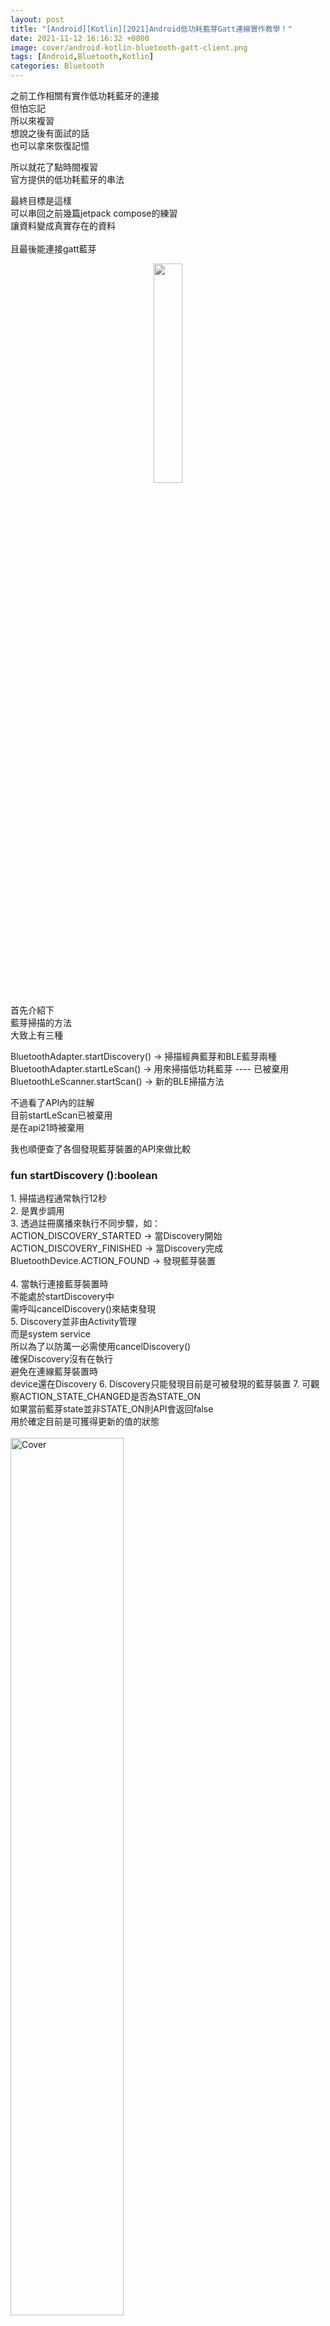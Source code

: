 ```yaml
---
layout: post
title: "[Android][Kotlin][2021]Android低功耗藍芽Gatt連線實作教學！"
date: 2021-11-12 16:16:32 +0800
image: cover/android-kotlin-bluetooth-gatt-client.png
tags: [Android,Bluetooth,Kotlin]
categories: Bluetooth
---
```


之前工作相關有實作低功耗藍牙的連接<br>
但怕忘記<br>
所以來複習<br>
想說之後有面試的話<br>
也可以拿來恢復記憶<br>

所以就花了點時間複習<br>
官方提供的低功耗藍牙的串法<br>

最終目標是這樣<br>
可以串回之前幾篇jetpack compose的練習<br>
讓資料變成真實存在的資料<br><br>
且最後能連接gatt藍芽<br>

<div align="center">
  <img src="/mov/jetpack/ea_ble_discovery.gif" width="30%"/>
</div>


首先介紹下<br>
藍芽掃描的方法<br>
大致上有三種<br>

BluetoothAdapter.startDiscovery() -> 掃描經典藍芽和BLE藍芽兩種<br>
BluetoothAdapter.startLeScan() -> 用來掃描低功耗藍芽 ---- 已被棄用 <br>
BluetoothLeScanner.startScan() -> 新的BLE掃描方法<br>

不過看了API內的註解<br>
目前startLeScan已被棄用<br>
是在api21時被棄用<br>


我也順便查了各個發現藍芽裝置的API來做比較<br>
 <h3> fun startDiscovery ():boolean</h3>
  1.  掃描過程通常執行12秒<br>
  2.  是異步調用<br>
  3.  透過註冊廣播來執行不同步驟，如：<br>
      ACTION_DISCOVERY_STARTED -> 當Discovery開始 <br>
      ACTION_DISCOVERY_FINISHED  -> 當Discovery完成<br>
      BluetoothDevice.ACTION_FOUND -> 發現藍芽裝置<br><br>
  4.  當執行連接藍芽裝置時<br>
      不能處於startDiscovery中<br>
      需呼叫cancelDiscovery()來結束發現<br>
  5.  Discovery並非由Activity管理<br>
      而是system service<br>
      所以為了以防萬一必需使用cancelDiscovery()<br>
      確保Discovery沒有在執行<br>
      避免在連線藍芽裝置時<br>
      device還在Discovery
  6.  Discovery只能發現目前是可被發現的藍芽裝置
  7.  可觀察ACTION_STATE_CHANGED是否為STATE_ON<br>
      如果當前藍芽state並非STATE_ON則API會返回false<br>
      用於確定目前是可獲得更新的值的狀態<br><br>
      <img src="/images/bluetooth/android_state.png" alt="Cover" width="60%" ><br><br>

  8.  如果使用的目標版本小於等於Build.VERSION_CODES#R<br>
      則需要向使用者要求Manifest.permission#BLUETOOTH_ADMIN權限 <br><br>
      <img src="/images/bluetooth/android_R.png" alt="Cover" width="60%" >
  9.  如果使用的目標版本大於等於Build.VERSION_CODES#S<br>
      則需要向使用者要求Manifest.permission#BLUETOOTH_SCAN權限 <br><br>
      <img src="/images/bluetooth/android_S.png" alt="Cover" width="60%" >
      <br><br>
  10. 除此之外<br>
      你可以要求Manifest.permission#ACCESS_FINE_LOCATION權限<br>
      來增加可交互的藍芽裝置種類<br>
      當然你也可以在<uses-permission>新增usesPermissionFlags="neverForLocation" tag<br>
      來避免要求位置權限<br>
      但同時可以搜尋到的裝置種類會有所限制<br><br>

 <h3> fun startScan ( callback:ScanCallback )</h3>

 1.  開始 Bluetooth LE 掃描，掃描結果會透過callback返回
 2.  因為這個沒有帶filters，所以省電的預設當螢幕關閉會stopScan，重新開啟後會resume
 3.  如果使用的目標版本大於等於Build.VERSION_CODES#Q ，則需要向使用者要求Manifest.permission#ACCESS_FINE_LOCATION權限 <br><br>
 4.  如果使用的目標版本小於等於Build.VERSION_CODES#R ，則需要向使用者要求Manifest.permission#BLUETOOTH_ADMIN權限 <br><br>
 <img src="/images/bluetooth/android_R.png" alt="Cover" width="60%" >
 5.  如果使用的目標版本大於等於Build.VERSION_CODES#S ，則需要向使用者要求Manifest.permission#BLUETOOTH_SCAN權限 <br><br>
 <img src="/images/bluetooth/android_S.png" alt="Cover" width="60%" >
 <br><br>
 6. 除此之外 你可以要求Manifest.permission#ACCESS_FINE_LOCATION權限，來增加可交互的藍芽裝置種類，
 當然你也可以在<uses-permission>新增usesPermissionFlags="neverForLocation" tag，來避免要求位置權限
，但同時可以搜尋到的裝置種類會有所限制<br>


```
沒錯他的第4~6項與上方startDiscovery一樣
```

### fun startScan ( filters:List<ScanFilter> , settings:ScanSettings , callback:ScanCallback)

<br>

 1.  特性包含上方startScan ( callback:ScanCallback ) 的 六條<br>
 2.  透過ScanFilter 去篩選掃描的結果，主要支援下面幾項，<a href = "https://developer.android.com/reference/android/bluetooth/le/ScanFilter">可參考</a>：<br>

 <img src="/images/bluetooth/android_filter.png" alt="Cover" width="80%" >
<br><br>

 3.  也透過ScanSettings去設定要針對返回的callback去做怎樣處理，如：返回每個過濾成功的資料、只返回第一個過濾成功的資料...等等，<a href = "https://developer.android.com/reference/android/bluetooth/le/ScanSettings#summary">可參考</a>


<h2> 實際開發：如何進行藍芽掃描</h2>

在manifest中加入上述所需權限<br>
<script src="https://gist.github.com/KuanChunChen/fc855c0ab9c4667df49b253595744d08.js"></script><br>
<br>

在code要求權限，這邊是我寫的一個extension，大家可以依照自己習慣去要求權限<br>
```kotlin
  requestMultiplePermissions(Manifest.permission.ACCESS_FINE_LOCATION,...
```


取得BluetoothAdapter實例<br>
```kotlin
private val bluetoothAdapter: BluetoothAdapter? = BluetoothAdapter.getDefaultAdapter()
```

註冊接收廣播<br>

這邊我繼承一個BroadcastReceiver<br>
並監聽BluetoothDevice.ACTION_FOUND<br>
然後使用receiver type返回結果<br>
```kotlin
private val receiver = DeviceListBoardCast { bleDevice ->

        deviceViewModel.addDevice(bleDevice)
    }
```

這邊是註冊廣播的繼承類，
和平常使用的 BroadcastReceiver沒什麼差異
就是取資料的方式是
```kotlin
val device: BluetoothDevice = intent.getParcelableExtra(BluetoothDevice.EXTRA_DEVICE)!!
val rssi = intent.getShortExtra(BluetoothDevice.EXTRA_RSSI, Short.MIN_VALUE).toInt()
val uuidExtra = intent.getParcelableArrayExtra(BluetoothDevice.EXTRA_UUID)
```

<script src="https://gist.github.com/KuanChunChen/aaf1cacad87443dec44eab7777d27242.js"></script>

這邊是我實作掃描的一個函式<br>
實際上你只要會用<br>
bluetoothAdapter.startDiscovery() && bluetoothAdapter.cancelDiscovery()<br>
就可以進行掃描了<br>

這個函式<br>
主要是進行掃描的開關<br>
並搭配viewmodel與coroutine<br>
做到用viewmodel紀錄刷新狀態，並透過coroutine掃描指定秒數 x 秒 <br>
<script src="https://gist.github.com/KuanChunChen/2e0d11bb4d06d114d9eb911b3b65b3b3.js"></script>

<h2> 實際開發：如何進行藍芽連線</h2>

這邊使用service的方式去串接<br>
首先建立一個service<br>
並建立Binder<br>
用來onBind時返回實例給fragment去調用<br>
<script src="https://gist.github.com/KuanChunChen/9ab4e15232a62ec3894c753896eb4a26.js"></script><br><br>


在service內創建一個 initialize()函式<br>
用在之後bindservice時可以調用初始化<br>

<script src="https://gist.github.com/KuanChunChen/06594ff234da93de9aaed7b1ec2b5480.js"></script>

接著寫個gattCallback實例<br>
這邊主要是onConnectionStateChange、onServicesDiscovered、onCharacteristicRead<br>
分別是當有新的連接狀態改變、新的服務被發現、新的東西讀到後<br>
返回的callback<br>
這邊主要可以根據你的需求<br>
去做判斷式呈現<br>


<script src="https://gist.github.com/KuanChunChen/6e9f5f10af4619fe3d13167a1d599e95.js"></script>

接著這邊<br>
做一個connect的函式<br>
這個函式裡面的bluetoothAdapter<br>
是從前面步驟initialize()實例化<br>


<script src="https://gist.github.com/KuanChunChen/aa1c6a31dc8ee2a38432db88ec0125b3.js"></script><br>


那做一連串片段的null確認後<br>
成功的話就 getRemoteDevice + bluetooth address取得device物件<br>
```kotlin
val device = bluetoothAdapter!!.getRemoteDevice(address)
```

取得後<br>
開始連上gattServer  <br>
帶上前面的gattCallback<br>
```kotlin
bluetoothGatt = device.connectGatt(this, false, gattCallback)
```

那前面可以看到在gattCallback實例化中<br>
有個broadcastUpdate<br>
這個主要是sendBroadcast<br>
這邊也是根據自己需求去定義<br>
要回傳什麼廣播<br>
就可以在其他地方接收事件的廣播<br>




最後<br>
要回到fragment或activity處<br>
連接service了<br>
所以寫一個ServiceConnection實例<br>
在bindservice時使用<br>

<script src="https://gist.github.com/KuanChunChen/476a2e1848472d99f8794f6d19c078f0.js"></script>
如果getSystemService取不到bluetoothManager<br>
可能是前面的權限沒打開<br>
可以檢查看看<br>

然後在你的fragment或activity處<br>
bindservice<br>

```kotlin
val gattServiceIntent = Intent(context, BluetoothLeService::class.java)
requireActivity().bindService(gattServiceIntent, serviceConnection, Context.BIND_AUTO_CREATE)
```
就可以了！<br>

簡單的連接與尋找裝置<br>
大概就是這樣<br>
如果想看怎麼透過第三方工具<br>
擷取藍芽封包可以參考：<br>

<a href="{{site.baseurl}}/2021/11/12/android-bluetooth-hci-packet/">
<img src="/images/cover/ea-android_bluetooth_hci_packet.png" alt="Cover" width="25%" >
[Android][Kotlin]如何抓取Android手機中 Bluetooth 藍芽封包日誌</a>
<br><br>

不過因為這兩種方式<br>
我都覺得沒有到很好用<br>
所以之後還有研究其他抓包方式<br>
也會再更新上來<br>

<a>{% include google/google_ad_client.html %}</a>
